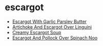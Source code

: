 # escargot

 * [Escargot With Garlic Parsley Butter](index/e/escargot-with-garlic-parsley-butter.json)
 * [Artichoke And Escargot Over Linguini](index/a/artichoke-and-escargot-over-linguini.json)
 * [Creamy Escargot Soup](index/c/creamy-escargot-soup.json)
 * [Escargot And Pollock Over Spinach Noo](index/e/escargot-and-pollock-over-spinach-noo.json)
